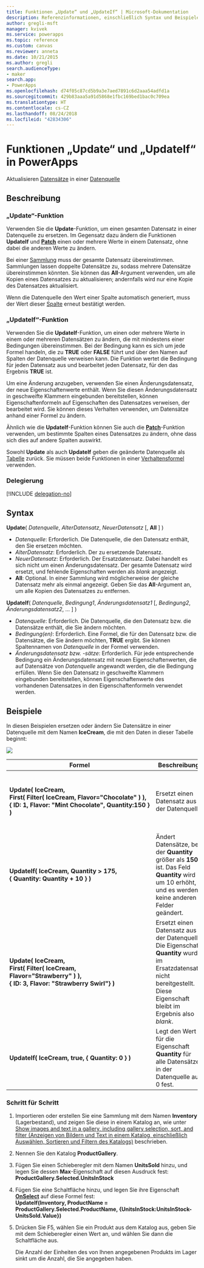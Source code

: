 ```yaml
---
title: Funktionen „Update“ und „UpdateIf“ | Microsoft-Dokumentation
description: Referenzinformationen, einschließlich Syntax und Beispielen, für die Funktionen „Update“ und „UpdateIf“ in PowerApps
author: gregli-msft
manager: kvivek
ms.service: powerapps
ms.topic: reference
ms.custom: canvas
ms.reviewer: anneta
ms.date: 10/21/2015
ms.author: gregli
search.audienceType:
- maker
search.app:
- PowerApps
ms.openlocfilehash: d74f05c87cd5b9a3e7aed7891c6d2aaa54adfd1a
ms.sourcegitcommit: 429b83aaa5a91d5868e1fbc169bed1bac0c709ea
ms.translationtype: HT
ms.contentlocale: cs-CZ
ms.lasthandoff: 08/24/2018
ms.locfileid: "42834306"
---
```

# <a name="update-and-updateif-functions-in-powerapps"></a>Funktionen „Update“ und „UpdateIf“ in PowerApps
Aktualisieren [Datensätze](../working-with-tables.md#records) in einer [Datenquelle](../working-with-data-sources.md)

## <a name="description"></a>Beschreibung
### <a name="update-function"></a>„Update“-Funktion
Verwenden Sie die **Update**-Funktion, um einen gesamten Datensatz in einer Datenquelle zu ersetzen. Im Gegensatz dazu ändern die Funktionen **UpdateIf** und **[Patch](function-patch.md)** einen oder mehrere Werte in einem Datensatz, ohne dabei die anderen Werte zu ändern.

Bei einer [Sammlung](../working-with-data-sources.md#collections) muss der gesamte Datensatz übereinstimmen. Sammlungen lassen doppelte Datensätze zu, sodass mehrere Datensätze übereinstimmen könnten. Sie können das **All**-Argument verwenden, um alle Kopien eines Datensatzes zu aktualisieren; andernfalls wird nur eine Kopie des Datensatzes aktualisiert.

Wenn die Datenquelle den Wert einer Spalte automatisch generiert, muss der Wert dieser [Spalte](../working-with-tables.md#columns) erneut bestätigt werden.

### <a name="updateif-function"></a>„UpdateIf“-Funktion
Verwenden Sie die **UpdateIf**-Funktion, um einen oder mehrere Werte in einem oder mehreren Datensätzen zu ändern, die mit mindestens einer Bedingungen übereinstimmen. Bei der Bedingung kann es sich um jede Formel handeln, die zu **TRUE** oder **FALSE** führt und über den Namen auf Spalten der Datenquelle verweisen kann. Die Funktion wertet die Bedingung für jeden Datensatz aus und bearbeitet jeden Datensatz, für den das Ergebnis **TRUE** ist.  

Um eine Änderung anzugeben, verwenden Sie einen Änderungsdatensatz, der neue Eigenschaftenwerte enthält. Wenn Sie diesen Änderungsdatensatz in geschweifte Klammern eingebunden bereitstellen, können Eigenschaftenformeln auf Eigenschaften des Datensatzes verweisen, der bearbeitet wird. Sie können dieses Verhalten verwenden, um Datensätze anhand einer Formel zu ändern.

Ähnlich wie die **UpdateIf**-Funktion können Sie auch die **[Patch](function-patch.md)**-Funktion verwenden, um bestimmte Spalten eines Datensatzes zu ändern, ohne dass sich dies auf andere Spalten auswirkt.

Sowohl **Update** als auch **UpdateIf** geben die geänderte Datenquelle als [Tabelle](../working-with-tables.md) zurück. Sie müssen beide Funktionen in einer [Verhaltensformel](../working-with-formulas-in-depth.md) verwenden.

### <a name="delegation"></a>Delegierung
[!INCLUDE [delegation-no](../../../includes/delegation-no.md)]

## <a name="syntax"></a>Syntax
**Update**( *Datenquelle*, *AlterDatensatz*, *NeuerDatensatz* [, **All** ] )

* *Datenquelle*: Erforderlich. Die Datenquelle, die den Datensatz enthält, den Sie ersetzen möchten.
* *AlterDatensatz*: Erforderlich. Der zu ersetzende Datensatz.
* *NeuerDatensatz*: Erforderlich. Der Ersatzdatensatz. Dabei handelt es sich nicht um einen Änderungsdatensatz. Der gesamte Datensatz wird ersetzt, und fehlende Eigenschaften werden als *blank* angezeigt.
* **All**: Optional. In einer Sammlung wird möglicherweise der gleiche Datensatz mehr als einmal angezeigt. Geben Sie das **All**-Argument an, um alle Kopien des Datensatzes zu entfernen.

**UpdateIf**( *Datenquelle*, *Bedingung1*, *Änderungsdatensatz1* [, *Bedingung2*, *Änderungsdatensatz2*, ... ] )

* *Datenquelle*: Erforderlich. Die Datenquelle, die den Datensatz bzw. die Datensätze enthält, die Sie ändern möchten.
* *Bedingung(en)*: Erforderlich. Eine Formel, die für den Datensatz bzw. die Datensätze, die Sie ändern möchten, **TRUE** ergibt.  Sie können Spaltennamen von *Datenquelle* in der Formel verwenden.  
* *Änderungsdatensatz bzw. -sätze*: Erforderlich.  Für jede entsprechende Bedingung ein Änderungsdatensatz mit neuen Eigenschaftenwerten, die auf Datensätze von *Datenquelle* angewandt werden, die die Bedingung erfüllen. Wenn Sie den Datensatz in geschweifte Klammern eingebunden bereitstellen, können Eigenschaftenwerte des vorhandenen Datensatzes in den Eigenschaftenformeln verwendet werden.

## <a name="examples"></a>Beispiele
In diesen Beispielen ersetzen oder ändern Sie Datensätze in einer Datenquelle mit dem Namen **IceCream**, die mit den Daten in dieser Tabelle beginnt:

![](media/function-update-updateif/icecream.png)

| Formel | Beschreibung | Ergebnis |
| --- | --- | --- |
| **Update(&nbsp;IceCream,<br>First(&nbsp;Filter(&nbsp;IceCream,&nbsp;Flavor="Chocolate"&nbsp;)&nbsp;), {&nbsp;ID:&nbsp;1,&nbsp;Flavor:&nbsp;"Mint&nbsp;Chocolate",&nbsp;Quantity:150&nbsp;} )** |Ersetzt einen Datensatz aus der Datenquelle |<style> img { max-width: none } </style> ![](media/function-update-updateif/icecream-mint.png)<br><br>Die Datenquelle **IceCream** (Eiscreme) wurde geändert. |
| **UpdateIf(&nbsp;IceCream, Quantity > 175, {&nbsp;Quantity:&nbsp;Quantity&nbsp;+&nbsp;10&nbsp;} )** |Ändert Datensätze, bei der **Quantity** größer als **150** ist.  Das Feld **Quantity** wird um 10 erhöht, und es werden keine anderen Felder geändert. |![](media/function-update-updateif/icecream-mint-plus10.png)<br><br>Die Datenquelle **IceCream** (Eiscreme) wurde geändert. |
| **Update(&nbsp;IceCream,<br>First(&nbsp;Filter(&nbsp;IceCream, Flavor="Strawberry"&nbsp;)&nbsp;),<br>{&nbsp;ID:&nbsp;3, Flavor:&nbsp;"Strawberry Swirl"} )** |Ersetzt einen Datensatz aus der Datenquelle Die Eigenschaft **Quantity** wurde im Ersatzdatensatz nicht bereitgestellt. Diese Eigenschaft bleibt im Ergebnis also *blank*. |![](media/function-update-updateif/icecream-mint-swirl.png)<br><br>Die Datenquelle **IceCream** (Eiscreme) wurde geändert. |
| **UpdateIf(&nbsp;IceCream, true, {&nbsp;Quantity:&nbsp;0&nbsp;} )** |Legt den Wert für die Eigenschaft **Quantity** für alle Datensätze in der Datenquelle auf 0 fest. |![ ](./media/function-update-updateif/icecream-mint-zero.png)<br> <br>Die Datenquelle **IceCream** (Eiscreme) wurde geändert. |

### <a name="step-by-step"></a>Schritt für Schritt
1. Importieren oder erstellen Sie eine Sammlung mit dem Namen **Inventory** (Lagerbestand), und zeigen Sie diese in einem Katalog an, wie unter [Show images and text in a gallery, including gallery selection, sort, and filter (Anzeigen von Bildern und Text in einem Katalog, einschließlich Auswählen, Sortieren und Filtern des Katalogs)](../show-images-text-gallery-sort-filter.md) beschrieben.
2. Nennen Sie den Katalog **ProductGallery**.
3. Fügen Sie einen Schieberegler mit dem Namen **UnitsSold** hinzu, und legen Sie dessen **Max**-Eigenschaft auf diesen Ausdruck fest:<br>**ProductGallery.Selected.UnitsInStock**
4. Fügen Sie eine Schaltfläche hinzu, und legen Sie ihre Eigenschaft **[OnSelect](../controls/properties-core.md)** auf diese Formel fest:<br>**UpdateIf(Inventory, ProductName = ProductGallery.Selected.ProductName, {UnitsInStock:UnitsInStock-UnitsSold.Value})**
5. Drücken Sie F5, wählen Sie ein Produkt aus dem Katalog aus, geben Sie mit dem Schieberegler einen Wert an, und wählen Sie dann die Schaltfläche aus.
   
    Die Anzahl der Einheiten des von Ihnen angegebenen Produkts im Lager sinkt um die Anzahl, die Sie angegeben haben.


